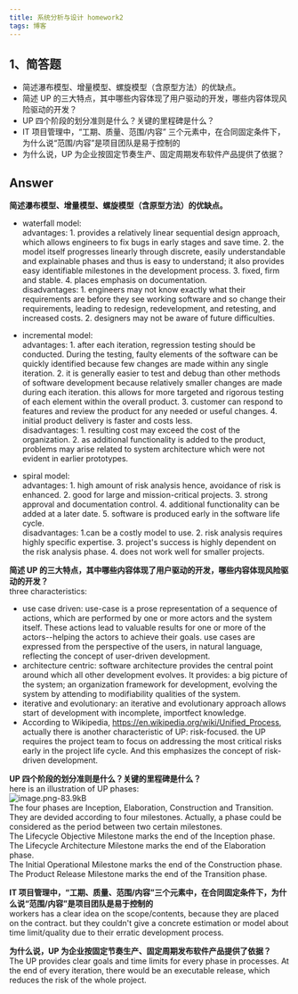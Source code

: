 ```yaml
---  
title: 系统分析与设计 homework2   
tags: 博客  
---  
```

  
## 1、简答题  
  
- 简述瀑布模型、增量模型、螺旋模型（含原型方法）的优缺点。  
- 简述 UP 的三大特点，其中哪些内容体现了用户驱动的开发，哪些内容体现风险驱动的开发？  
- UP 四个阶段的划分准则是什么？关键的里程碑是什么？  
- IT 项目管理中，“工期、质量、范围/内容” 三个元素中，在合同固定条件下，为什么说“范围/内容”是项目团队是易于控制的  
- 为什么说，UP 为企业按固定节奏生产、固定周期发布软件产品提供了依据？  
  
## Answer  
  
**简述瀑布模型、增量模型、螺旋模型（含原型方法）的优缺点。**  
- waterfall model:  
advantages: 1. provides a relatively linear sequential design approach, which allows engineers to fix bugs in early stages and save time. 2. the model itself progresses linearly through discrete, easily understandable and explainable phases and thus is easy to understand; it also provides easy identifiable milestones in the development process. 3. fixed, firm and stable. 4. places emphasis on documentation.  
disadvantages: 1. engineers may not know exactly what their requirements are before they see working software and so change their requirements, leading to redesign, redevelopment, and retesting, and increased costs. 2. designers may not be aware of future difficulties.  
  
- incremental model:  
advantages: 1. after each iteration, regression testing should be conducted. During the testing, faulty elements of the software can be quickly identified because few changes are made within any single iteration. 2. it is generally easier to test and debug than other methods of software development because relatively smaller changes are made during each iteration. this allows for more targeted and rigorous testing of each element within the overall product. 3. customer can respond to features and review the product for any needed or useful changes. 4. initial product delivery is faster and costs less.  
disadvantages: 1. resulting cost may exceed the cost of the organization. 2. as additional functionality is added to the product, problems may arise related to system architecture which were not evident in earlier prototypes.  
  
- spiral model:  
advantages: 1. high amount of risk analysis hence, avoidance of risk is enhanced. 2. good for large and mission-critical projects. 3. strong approval and documentation control. 4. additional functionality can be added at a later date. 5. software is produced early in the software life cycle.  
disadvantages: 1.can be a costly model to use. 2. risk analysis requires highly specific expertise. 3. project's success is highly dependent on the risk analysis phase. 4. does not work well for smaller projects.  
  
**简述 UP 的三大特点，其中哪些内容体现了用户驱动的开发，哪些内容体现风险驱动的开发？**  
three characteristics:  
  
- use case driven: use-case is a prose representation of a sequence of actions, which are performed by one or more actors and the system itself. These actions lead to valuable results for one or more of the actors--helping the actors to achieve their goals. use cases are expressed from the perspective of the users, in natural language, reflecting the concept of user-driven development.  
- architecture centric: software architecture provides the central point around which all other development evolves. It provides: a big picture of the system; an organization framework for development, evolving the system by attending to modifiability qualities of the system.  
- iterative and evolutionary: an iterative and evolutionary approach allows start of development with incomplete, importfect knowledge.  
- According to Wikipedia, https://en.wikipedia.org/wiki/Unified_Process, actually there is another characteristic of UP: risk-focused. the UP requires the project team to focus on addressing the most critical risks early in the project life cycle. And this emphasizes the concept of risk-driven development.  
  
**UP 四个阶段的划分准则是什么？关键的里程碑是什么？**  
here is an illustration of UP phases:  
![image.png-83.9kB][1]  
The four phases are Inception, Elaboration, Construction and Transition. They are devided according to four milestones. Actually, a phase could be considered as the period between two certain milestones.  
The Lifecycle Objective Milestone marks the end of the Inception phase.  
The Lifecycle Architecture Milestone marks the end of the Elaboration phase.  
The Initial Operational Milestone marks the end of the Construction phase.  
The Product Release Milestone marks the end of the Transition phase.  
  
**IT 项目管理中，“工期、质量、范围/内容”三个元素中，在合同固定条件下，为什么说“范围/内容”是项目团队是易于控制的**  
workers has a clear idea on the scope/contents, because they are placed on the contract. but they couldn't give a concrete estimation or model about time limit/quality due to their erratic development process.  
  
**为什么说，UP 为企业按固定节奏生产、固定周期发布软件产品提供了依据？**  
The UP provides clear goals and time limits for every phase in processes. At the end of every iteration, there would be an executable release, which reduces the risk of the whole project.  
  
  
[1]: http://static.zybuluo.com/twoer2/ssnu8m35pec9a1v0tedmrbua/image.png  
